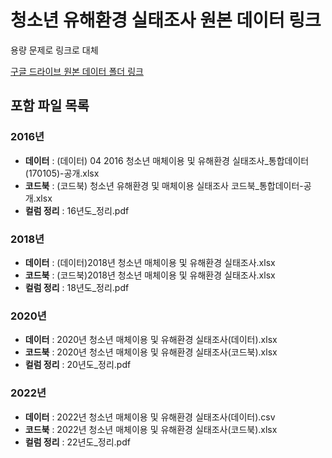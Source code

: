 # 청소년 유해환경 실태조사 원본 데이터 링크

용량 문제로 링크로 대체

[구글 드라이브 원본 데이터 폴더 링크](https://drive.google.com/drive/folders/1lq4osaDAXS_VIh9Y3nDp7tcj7p5SGrAj?usp=drive_link)

## 포함 파일 목록

### 2016년
- **데이터** : (데이터) 04 2016 청소년 매체이용 및 유해환경 실태조사_통합데이터(170105)-공개.xlsx
- **코드북** : (코드북) 청소년 유해환경 및 매체이용 실태조사 코드북_통합데이터-공개.xlsx
- **컬럼 정리** : 16년도_정리.pdf

### 2018년
- **데이터** : (데이터)2018년 청소년 매체이용 및 유해환경 실태조사.xlsx
- **코드북** : (코드북)2018년 청소년 매체이용 및 유해환경 실태조사.xlsx
- **컬럼 정리** : 18년도_정리.pdf

### 2020년
- **데이터** : 2020년 청소년 매체이용 및 유해환경 실태조사(데이터).xlsx
- **코드북** : 2020년 청소년 매체이용 및 유해환경 실태조사(코드북).xlsx
- **컬럼 정리** : 20년도_정리.pdf

### 2022년
- **데이터** : 2022년 청소년 매체이용 및 유해환경 실태조사(데이터).csv
- **코드북** : 2022년 청소년 매체이용 및 유해환경 실태조사(코드북).xlsx
- **컬럼 정리** : 22년도_정리.pdf
